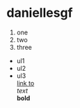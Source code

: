 # daniellesgf
1. one
2. two
3. three  
- ul1
- ul2
- ul3  
[link to](https://www.instagram.com/reygab35?igsh=bDk0ZGo5aXI4ZHRz)  
_text_  
**bold**  
